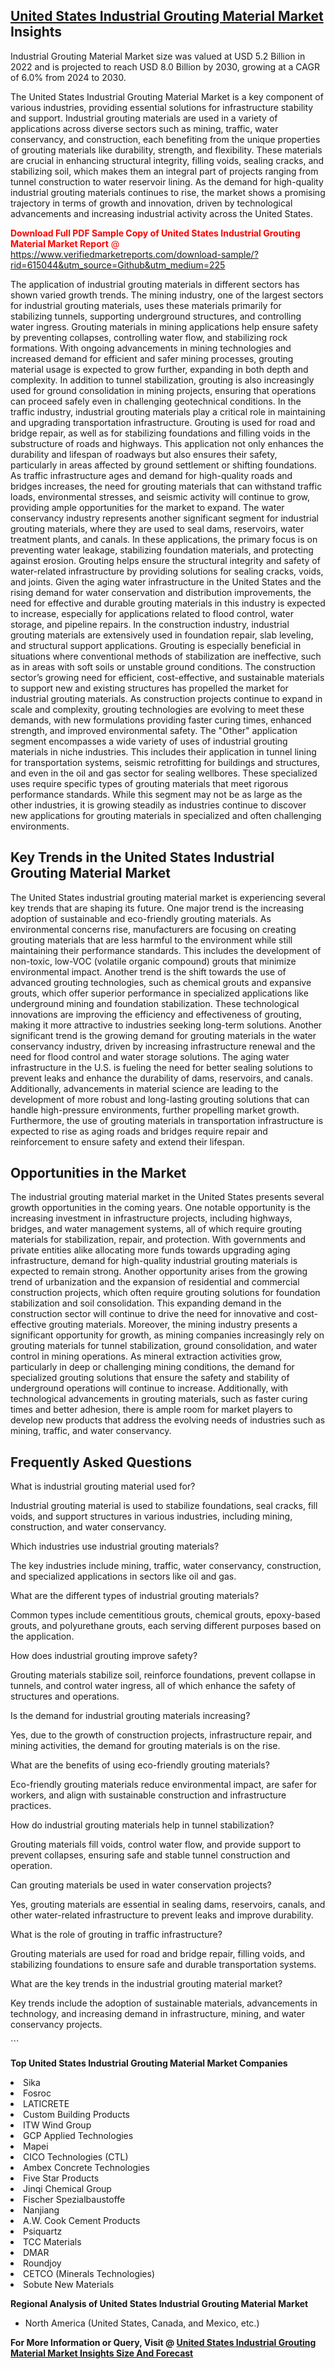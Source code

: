 <h2><a href="https://www.verifiedmarketreports.com/download-sample/?rid=615044&amp;utm_source=Github&amp;utm_medium=225" target="_blank">United States Industrial Grouting Material Market</a> Insights</h2><p>Industrial Grouting Material Market size was valued at USD 5.2 Billion in 2022 and is projected to reach USD 8.0 Billion by 2030, growing at a CAGR of 6.0% from 2024 to 2030.</p><p> <p>The United States Industrial Grouting Material Market is a key component of various industries, providing essential solutions for infrastructure stability and support. Industrial grouting materials are used in a variety of applications across diverse sectors such as mining, traffic, water conservancy, and construction, each benefiting from the unique properties of grouting materials like durability, strength, and flexibility. These materials are crucial in enhancing structural integrity, filling voids, sealing cracks, and stabilizing soil, which makes them an integral part of projects ranging from tunnel construction to water reservoir lining. As the demand for high-quality industrial grouting materials continues to rise, the market shows a promising trajectory in terms of growth and innovation, driven by technological advancements and increasing industrial activity across the United States. <p><span class=""><span style="color: #ff0000;"><strong>Download Full PDF Sample Copy of United States Industrial Grouting Material Market Report</strong> @ </span><a href="https://www.verifiedmarketreports.com/download-sample/?rid=615044&amp;utm_source=Github&amp;utm_medium=225" target="_blank">https://www.verifiedmarketreports.com/download-sample/?rid=615044&amp;utm_source=Github&amp;utm_medium=225</a></span></p> The application of industrial grouting materials in different sectors has shown varied growth trends. The mining industry, one of the largest sectors for industrial grouting materials, uses these materials primarily for stabilizing tunnels, supporting underground structures, and controlling water ingress. Grouting materials in mining applications help ensure safety by preventing collapses, controlling water flow, and stabilizing rock formations. With ongoing advancements in mining technologies and increased demand for efficient and safer mining processes, grouting material usage is expected to grow further, expanding in both depth and complexity. In addition to tunnel stabilization, grouting is also increasingly used for ground consolidation in mining projects, ensuring that operations can proceed safely even in challenging geotechnical conditions. In the traffic industry, industrial grouting materials play a critical role in maintaining and upgrading transportation infrastructure. Grouting is used for road and bridge repair, as well as for stabilizing foundations and filling voids in the substructure of roads and highways. This application not only enhances the durability and lifespan of roadways but also ensures their safety, particularly in areas affected by ground settlement or shifting foundations. As traffic infrastructure ages and demand for high-quality roads and bridges increases, the need for grouting materials that can withstand traffic loads, environmental stresses, and seismic activity will continue to grow, providing ample opportunities for the market to expand. The water conservancy industry represents another significant segment for industrial grouting materials, where they are used to seal dams, reservoirs, water treatment plants, and canals. In these applications, the primary focus is on preventing water leakage, stabilizing foundation materials, and protecting against erosion. Grouting helps ensure the structural integrity and safety of water-related infrastructure by providing solutions for sealing cracks, voids, and joints. Given the aging water infrastructure in the United States and the rising demand for water conservation and distribution improvements, the need for effective and durable grouting materials in this industry is expected to increase, especially for applications related to flood control, water storage, and pipeline repairs. In the construction industry, industrial grouting materials are extensively used in foundation repair, slab leveling, and structural support applications. Grouting is especially beneficial in situations where conventional methods of stabilization are ineffective, such as in areas with soft soils or unstable ground conditions. The construction sector’s growing need for efficient, cost-effective, and sustainable materials to support new and existing structures has propelled the market for industrial grouting materials. As construction projects continue to expand in scale and complexity, grouting technologies are evolving to meet these demands, with new formulations providing faster curing times, enhanced strength, and improved environmental safety. The "Other" application segment encompasses a wide variety of uses of industrial grouting materials in niche industries. This includes their application in tunnel lining for transportation systems, seismic retrofitting for buildings and structures, and even in the oil and gas sector for sealing wellbores. These specialized uses require specific types of grouting materials that meet rigorous performance standards. While this segment may not be as large as the other industries, it is growing steadily as industries continue to discover new applications for grouting materials in specialized and often challenging environments. <h2>Key Trends in the United States Industrial Grouting Material Market</h2> The United States industrial grouting material market is experiencing several key trends that are shaping its future. One major trend is the increasing adoption of sustainable and eco-friendly grouting materials. As environmental concerns rise, manufacturers are focusing on creating grouting materials that are less harmful to the environment while still maintaining their performance standards. This includes the development of non-toxic, low-VOC (volatile organic compound) grouts that minimize environmental impact. Another trend is the shift towards the use of advanced grouting technologies, such as chemical grouts and expansive grouts, which offer superior performance in specialized applications like underground mining and foundation stabilization. These technological innovations are improving the efficiency and effectiveness of grouting, making it more attractive to industries seeking long-term solutions. Another significant trend is the growing demand for grouting materials in the water conservancy industry, driven by increasing infrastructure renewal and the need for flood control and water storage solutions. The aging water infrastructure in the U.S. is fueling the need for better sealing solutions to prevent leaks and enhance the durability of dams, reservoirs, and canals. Additionally, advancements in material science are leading to the development of more robust and long-lasting grouting solutions that can handle high-pressure environments, further propelling market growth. Furthermore, the use of grouting materials in transportation infrastructure is expected to rise as aging roads and bridges require repair and reinforcement to ensure safety and extend their lifespan. <h2>Opportunities in the Market</h2> The industrial grouting material market in the United States presents several growth opportunities in the coming years. One notable opportunity is the increasing investment in infrastructure projects, including highways, bridges, and water management systems, all of which require grouting materials for stabilization, repair, and protection. With governments and private entities alike allocating more funds towards upgrading aging infrastructure, demand for high-quality industrial grouting materials is expected to remain strong. Another opportunity arises from the growing trend of urbanization and the expansion of residential and commercial construction projects, which often require grouting solutions for foundation stabilization and soil consolidation. This expanding demand in the construction sector will continue to drive the need for innovative and cost-effective grouting materials. Moreover, the mining industry presents a significant opportunity for growth, as mining companies increasingly rely on grouting materials for tunnel stabilization, ground consolidation, and water control in mining operations. As mineral extraction activities grow, particularly in deep or challenging mining conditions, the demand for specialized grouting solutions that ensure the safety and stability of underground operations will continue to increase. Additionally, with technological advancements in grouting materials, such as faster curing times and better adhesion, there is ample room for market players to develop new products that address the evolving needs of industries such as mining, traffic, and water conservancy. <h2>Frequently Asked Questions</h2> <p>What is industrial grouting material used for?</p> <p>Industrial grouting material is used to stabilize foundations, seal cracks, fill voids, and support structures in various industries, including mining, construction, and water conservancy.</p> <p>Which industries use industrial grouting materials?</p> <p>The key industries include mining, traffic, water conservancy, construction, and specialized applications in sectors like oil and gas.</p> <p>What are the different types of industrial grouting materials?</p> <p>Common types include cementitious grouts, chemical grouts, epoxy-based grouts, and polyurethane grouts, each serving different purposes based on the application.</p> <p>How does industrial grouting improve safety?</p> <p>Grouting materials stabilize soil, reinforce foundations, prevent collapse in tunnels, and control water ingress, all of which enhance the safety of structures and operations.</p> <p>Is the demand for industrial grouting materials increasing?</p> <p>Yes, due to the growth of construction projects, infrastructure repair, and mining activities, the demand for grouting materials is on the rise.</p> <p>What are the benefits of using eco-friendly grouting materials?</p> <p>Eco-friendly grouting materials reduce environmental impact, are safer for workers, and align with sustainable construction and infrastructure practices.</p> <p>How do industrial grouting materials help in tunnel stabilization?</p> <p>Grouting materials fill voids, control water flow, and provide support to prevent collapses, ensuring safe and stable tunnel construction and operation.</p> <p>Can grouting materials be used in water conservation projects?</p> <p>Yes, grouting materials are essential in sealing dams, reservoirs, canals, and other water-related infrastructure to prevent leaks and improve durability.</p> <p>What is the role of grouting in traffic infrastructure?</p> <p>Grouting materials are used for road and bridge repair, filling voids, and stabilizing foundations to ensure safe and durable transportation systems.</p> <p>What are the key trends in the industrial grouting material market?</p> <p>Key trends include the adoption of sustainable materials, advancements in technology, and increasing demand in infrastructure, mining, and water conservancy projects.</p> ```</p><p><strong>Top United States Industrial Grouting Material Market Companies</strong></p><div data-test-id=""><p><li>Sika</li><li> Fosroc</li><li> LATICRETE</li><li> Custom Building Products</li><li> ITW Wind Group</li><li> GCP Applied Technologies</li><li> Mapei</li><li> CICO Technologies (CTL)</li><li> Ambex Concrete Technologies</li><li> Five Star Products</li><li> Jinqi Chemical Group</li><li> Fischer Spezialbaustoffe</li><li> Nanjiang</li><li> A.W. Cook Cement Products</li><li> Psiquartz</li><li> TCC Materials</li><li> DMAR</li><li> Roundjoy</li><li> CETCO (Minerals Technologies)</li><li> Sobute New Materials</li></p><div><strong>Regional Analysis of&nbsp;United States Industrial Grouting Material Market</strong></div><ul><li dir="ltr"><p dir="ltr">North America&nbsp;(United States, Canada, and Mexico, etc.)</p></li></ul><p><strong>For More Information or Query, Visit @&nbsp;</strong><strong><a href="https://www.verifiedmarketreports.com/product/industrial-grouting-material-market/?utm_source=Github&amp;utm_medium=225" target="_blank">United States Industrial Grouting Material Market Insights Size And Forecast</a></strong></p></div>
